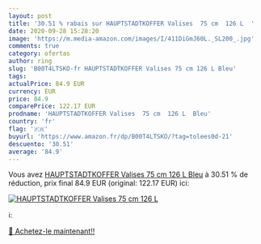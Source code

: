 ```yaml
---
layout: post
title: '30.51 % rabais sur HAUPTSTADTKOFFER Valises  75 cm  126 L  '
date: 2020-09-28 15:28:20
image: 'https://m.media-amazon.com/images/I/411DiGmJ60L._SL200_.jpg'
comments: true
category: ofertas
author: ring
slug: 'B00T4LTSKO-fr HAUPTSTADTKOFFER Valises 75 cm 126 L Bleu'
tags: 
actualPrice: 84.9 EUR
currency: EUR
price: 84.9
comparePrice: 122.17 EUR
prodname: 'HAUPTSTADTKOFFER Valises  75 cm  126 L  Bleu'
country: 'fr'
flag: '🇫🇷'
buyurl: 'https://www.amazon.fr/dp/B00T4LTSKO/?tag=tolees0d-21'
descuento: '30.51'
average: '84.9'
---
```


Vous avez [HAUPTSTADTKOFFER Valises  75 cm  126 L  Bleu](https://www.amazon.fr/dp/B00T4LTSKO/?tag=tolees0d-21)  à  30.51 % de réduction, prix final  84.9 EUR (original: 122.17 EUR) ici:

[![HAUPTSTADTKOFFER Valises  75 cm  126 L  ](https://m.media-amazon.com/images/I/411DiGmJ60L._SL200_.jpg)](https://www.amazon.fr/dp/B00T4LTSKO/?tag=tolees0d-21)

ℹ️:


[🛒 Achetez-le maintenant!!](https://www.amazon.fr/dp/B00T4LTSKO/?tag=tolees0d-21)
